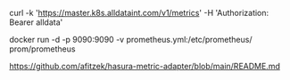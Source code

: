 
curl -k 'https://master.k8s.alldataint.com/v1/metrics' -H 'Authorization: Bearer alldata'

docker run -d -p 9090:9090 -v prometheus.yml:/etc/prometheus/ prom/prometheus

https://github.com/afitzek/hasura-metric-adapter/blob/main/README.md
